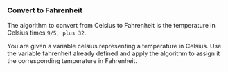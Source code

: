 ### Convert to Fahrenheit

The algorithm to convert from Celsius to Fahrenheit is the temperature in Celsius times `9/5, plus 32`.

You are given a variable celsius representing a temperature in Celsius. Use the variable fahrenheit already defined and apply the algorithm to assign it the corresponding temperature in Fahrenheit.

